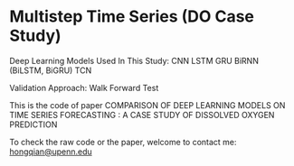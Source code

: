 # Multistep Time Series (DO Case Study)

Deep Learning Models Used In This Study:
CNN
LSTM
GRU
BiRNN (BiLSTM, BiGRU)
TCN

Validation Approach:
Walk Forward Test

This is the code of paper COMPARISON OF DEEP LEARNING MODELS ON TIME SERIES FORECASTING : A CASE STUDY OF DISSOLVED OXYGEN PREDICTION

To check the raw code or the paper, welcome to contact me:  hongqian@upenn.edu
